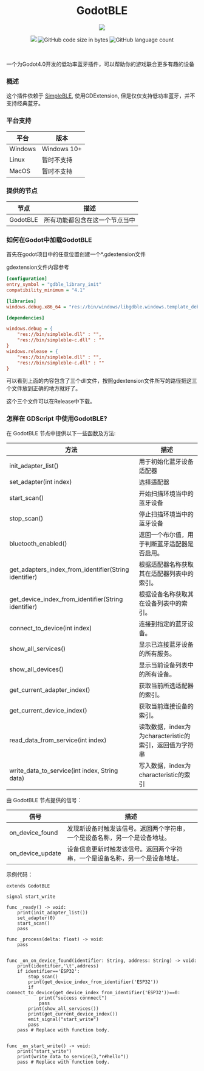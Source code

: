 <div align="center">
  <h1>GodotBLE</h1>
<p>
<img src="https://img.picui.cn/free/2024/10/28/671f1110963c8.png"/>
</p>
<p>
    <img lt="GitHub Actions Workflow Status" src="https://img.shields.io/github/actions/workflow/status/Fantety/GodotBLE/builds.yml">
    <img alt="GitHub code size in bytes" src="https://img.shields.io/github/languages/code-size/Fantety/GodotBLE">
    <img alt="GitHub language count" src="https://img.shields.io/github/languages/count/Fantety/GodotBLE">
<!--     <img src="https://img.shields.io/github/package-json/v/Ritusan/color-library" alt="version" /> -->
  </p>
  <p><i></i></p>
</div>
<br />

一个为Godot4.0开发的低功率蓝牙插件，可以帮助你的游戏联合更多有趣的设备

### 概述

这个插件依赖于 [SimpleBLE](https://github.com/OpenBluetoothToolbox/SimpleBLE), 使用GDExtension, 但是仅仅支持低功率蓝牙，并不支持经典蓝牙。

### 平台支持

| 平台      | 版本          |
| ------- | ----------- |
| Windows | Windows 10+ |
| Linux   | 暂时不支持       |
| MacOS   | 暂时不支持       |

### 提供的节点

| 节点       | 描述              |
| -------- | --------------- |
| GodotBLE | 所有功能都包含在这一个节点当中 |

### 如何在Godot中加载GodotBLE

首先在godot项目中的任意位置创建一个*.gdextension文件

gdextension文件内容参考

```ini
[configuration]
entry_symbol = "gdble_library_init"
compatibility_minimum = "4.1"

[libraries]
windows.debug.x86_64 = "res://bin/windows/libgdble.windows.template_debug.x86_64.dll"

[dependencies]

windows.debug = {
    "res://bin/simpleble.dll" : "",
    "res://bin/simpleble-c.dll" : ""
}
windows.release = {
    "res://bin/simpleble.dll" : "",
    "res://bin/simpleble-c.dll" : ""
}
```

可以看到上面的内容包含了三个dll文件，按照gdextension文件所写的路径把这三个文件放到正确的地方就好了。

这个三个文件可以在Release中下载。

### 怎样在 GDScript 中使用GodotBLE?

在 GodotBLE 节点中提供以下一些函数及方法: 

| 方法                                                    | 描述                                    |
| ----------------------------------------------------- | ------------------------------------- |
| init_adapter_list()                                   | 用于初始化蓝牙设备适配器                          |
| set_adapter(int index)                                | 选择适配器                                 |
| start_scan()                                          | 开始扫描环境当中的蓝牙设备                         |
| stop_scan()                                           | 停止扫描环境当中的蓝牙设备                         |
| bluetooth_enabled()                                   | 返回一个布尔值，用于判断蓝牙适配器是否启用。                |
| get_adapters_index_from_identifier(String identifier) | 根据适配器名称获取其在适配器列表中的索引。                 |
| get_device_index_from_identifier(String identifier)   | 根据设备名称获取其在设备列表中的索引。                   |
| connect_to_device(int index)                          | 连接到指定的蓝牙设备。                           |
| show_all_services()                                   | 显示已连接蓝牙设备的所有服务。                       |
| show_all_devices()                                    | 显示当前设备列表中的所有设备。                       |
| get_current_adapter_index()                           | 获取当前所选适配器的索引。                         |
| get_current_device_index()                            | 获取当前连接设备的索引。                          |
| read_data_from_service(int index)                     | 读取数据，index为为characteristic的索引，返回值为字符串 |
| write_data_to_service(int index, String data)         | 写入数据，index为characteristic的索引          |

由 GodotBLE 节点提供的信号：

| 信号               | 描述                                     |
| ---------------- | -------------------------------------- |
| on_device_found  | 发现新设备时触发该信号。返回两个字符串，一个是设备名称，另一个是设备地址。  |
| on_device_update | 设备信息更新时触发该信号。返回两个字符串，一个是设备名称，另一个是设备地址。 |

示例代码：

```gdscript
extends GodotBLE

signal start_write

func _ready() -> void:
    print(init_adapter_list())
    set_adapter(0)
    start_scan()
    pass

func _process(delta: float) -> void:
    pass


func _on_on_device_found(identifier: String, address: String) -> void:
    print(identifier,'\t',address)
    if identifier=='ESP32':
        stop_scan()
        print(get_device_index_from_identifier('ESP32'))
        if connect_to_device(get_device_index_from_identifier('ESP32'))==0:
            print("success connnect")
            pass
        print(show_all_services())
        print(get_current_device_index())
        emit_signal("start_write")
        pass
    pass # Replace with function body.


func _on_start_write() -> void:
    print("start_write")
    print(write_data_to_service(3,"r#hello"))
    pass # Replace with function body.
```